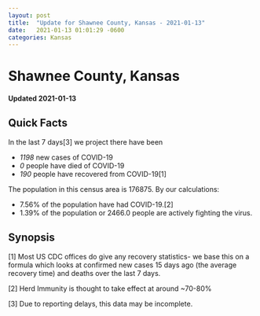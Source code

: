 ```yaml
---
layout: post
title:  "Update for Shawnee County, Kansas - 2021-01-13"
date:   2021-01-13 01:01:29 -0600
categories: Kansas
---
```


# Shawnee County, Kansas
#### Updated 2021-01-13

## Quick Facts

In the last 7 days[3] we project there have been
- *1198* new cases of COVID-19
- *0* people have died of COVID-19
- *190* people have recovered from COVID-19[1]

The population in this census area is 176875. By our calculations:
- 7.56% of the population have had COVID-19.[2]
- 1.39% of the population or 2466.0 people are actively fighting the virus.

## Synopsis




[1] Most US CDC offices do give any recovery statistics- we base this on a formula which looks at confirmed new cases
15 days ago (the average recovery time) and deaths over the last 7 days.

[2] Herd Immunity is thought to take effect at around ~70-80%

[3] Due to reporting delays, this data may be incomplete.
 
    